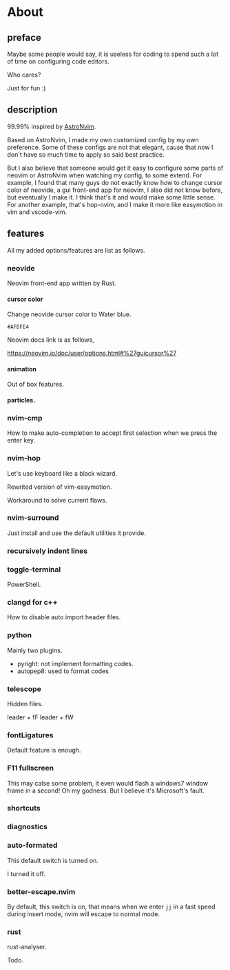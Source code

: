 # About

## preface

Maybe some people would say, it is useless for coding to spend such a lot of time on configuring code editors.

Who cares?

Just for fun :)

## description

99.99% inspired by [AstroNvim](https://github.com/AstroNvim).

Based on AstroNvim, I made my own customized config by my own preference. Some of these configs are not that elegant, cause that now I don't have so much time to apply so said best practice.

But I also believe that someone would get it easy to configure some parts of neovim or AstroNvim when watching my config, to some extend. For example, I found that many guys do not exactly know how to change cursor color of neovide, a gui front-end app for neovim, I also did not know before, but eventually I make it. I think that's it and would make some little sense. For another example, that's hop-nvim, and I make it more like easymotion in vim and vscode-vim.

## features

All my added options/features are list as follows.

### neovide

Neovim front-end app written by Rust. 

#### cursor color

Change neovide cursor color to Water blue.

```
#AFDFE4
```

Neovim docs link is as follows,

<https://neovim.io/doc/user/options.html#%27guicursor%27>

#### animation

Out of box features.

#### particles.

### nvim-cmp

How to make auto-completion to accept first selection when we press the enter key.

### nvim-hop

Let's use keyboard like a black wizard.

Rewrited version of vim-easymotion.

Workaround to solve current flaws.

### nvim-surround

Just install and use the default utilities it provide.

### recursively indent lines


### toggle-terminal

PowerShell.

### clangd for c++

How to disable auto import header files.

### python

Mainly two plugins.

- pyright: not implement formatting codes.
- autopep8: used to format codes

### telescope

Hidden files.

leader + fF
leader + fW

### fontLigatures

Default feature is enough.

### F11 fullscreen

This may calse some problem, it even would flash a windows7 window frame in a second! Oh my godness. But I believe it's Microsoft's fault.

### shortcuts

### diagnostics

### auto-formated

This default switch is turned on.

I turned it off.

### better-escape.nvim

By default, this switch is on, that means when we enter `jj` in a fast speed during insert mode, nvim will escape to normal mode.

### rust

rust-analyser.

Todo.


